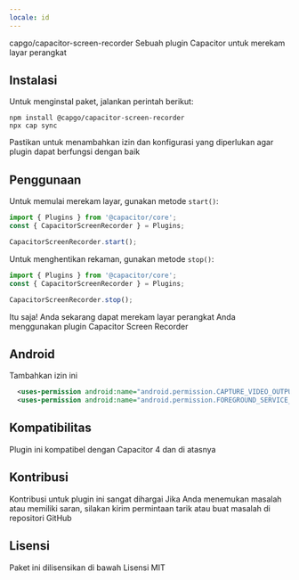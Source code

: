 ```yaml
---
locale: id
---
```


capgo/capacitor-screen-recorder
Sebuah plugin Capacitor untuk merekam layar perangkat

## Instalasi
Untuk menginstal paket, jalankan perintah berikut:
```
npm install @capgo/capacitor-screen-recorder
npx cap sync
```
Pastikan untuk menambahkan izin dan konfigurasi yang diperlukan agar plugin dapat berfungsi dengan baik

## Penggunaan
Untuk memulai merekam layar, gunakan metode `start()`:
```typescript
import { Plugins } from '@capacitor/core';
const { CapacitorScreenRecorder } = Plugins;

CapacitorScreenRecorder.start();
```

Untuk menghentikan rekaman, gunakan metode `stop()`:
```typescript
import { Plugins } from '@capacitor/core';
const { CapacitorScreenRecorder } = Plugins;

CapacitorScreenRecorder.stop();
```

Itu saja! Anda sekarang dapat merekam layar perangkat Anda menggunakan plugin Capacitor Screen Recorder
## Android

Tambahkan izin ini
```xml
  <uses-permission android:name="android.permission.CAPTURE_VIDEO_OUTPUT" />
  <uses-permission android:name="android.permission.FOREGROUND_SERVICE_MEDIA_PROJECTION" />
```

## Kompatibilitas
Plugin ini kompatibel dengan Capacitor 4 dan di atasnya

## Kontribusi
Kontribusi untuk plugin ini sangat dihargai Jika Anda menemukan masalah atau memiliki saran, silakan kirim permintaan tarik atau buat masalah di repositori GitHub

## Lisensi
Paket ini dilisensikan di bawah Lisensi MIT